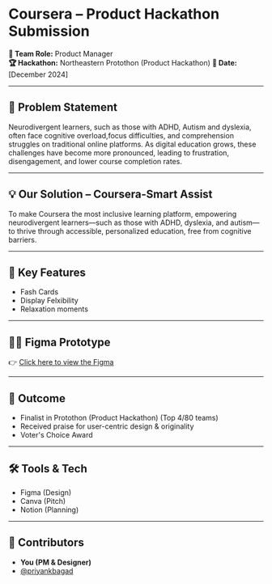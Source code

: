 # Coursera – Product Hackathon Submission

**👥 Team Role:** Product Manager  
**🏆 Hackathon:** Northeastern Protothon (Product Hackathon) 
**📅 Date:** [December 2024]

---

## 🌟 Problem Statement
Neurodivergent learners, such as those with ADHD, Autism and dyslexia, often face cognitive overload,focus difficulties, and comprehension struggles on traditional online platforms. As digital education grows, these challenges have become more pronounced, leading to frustration, disengagement, and lower course completion rates.

---
## 💡 Our Solution – Coursera-Smart Assist

To make Coursera the most inclusive learning platform, empowering neurodivergent learners—such as those with ADHD, dyslexia, and autism—to thrive through accessible, personalized education, free from cognitive barriers.

---

## 🎯 Key Features
- Fash Cards
- Display Felxibility
- Relaxation moments

---

## 🧑‍🎨 Figma Prototype  
👉 [Click here to view the Figma](https://www.figma.com/your-prototype-link)

---

## 🚀 Outcome
- Finalist in Protothon (Product Hackathon) (Top 4/80 teams)
- Received praise for user-centric design & originality
- Voter's Choice Award

---

## 🛠️ Tools & Tech
- Figma (Design)
- Canva (Pitch)
- Notion (Planning)

---

## 🙌 Contributors
- **You (PM & Designer)**
- [@priyankbagad](https://github.com/priyankbagad) 



